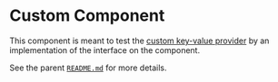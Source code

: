 # Custom Component

This component is meant to test the [custom key-value provider](../key-value-provider/) by an
implementation of the interface on the component.

See the parent [`README.md`](../README.md) for more details.
